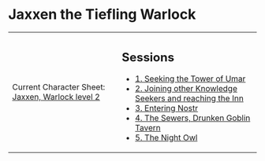 # Jaxxen the Tiefling Warlock

<table width="100%" cellpadding="0" cellspacing="5"><tr>
<td>
  <p>Current Character Sheet: <a href="5e_Jaxxen_Tiefling_Warlock_5.pdf">Jaxxen, Warlock level 2</a></p>
</td>
<td>
  <h2>Sessions</h2>
  <ul>
    <li><a href="session_01.md">1. Seeking the Tower of Umar</a></li>
    <li><a href="session_02.md">2. Joining other Knowledge Seekers and reaching the Inn</a></li>
    <li><a href="session_03.md">3. Entering Nostr</a></li>
    <li><a href="session_04.md">4. The Sewers, Drunken Goblin Tavern</a></li>
    <li><a href="session_05.md">5. The Night Owl</a></li>
  </ul>
</td>
</tr>
</table>
